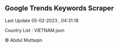 

## Google Trends Keywords Scraper 
 
Last Update 05-02-2023 , 04:31:18

Country List :
VIETNAM.json



© Abdul Muttaqin 
